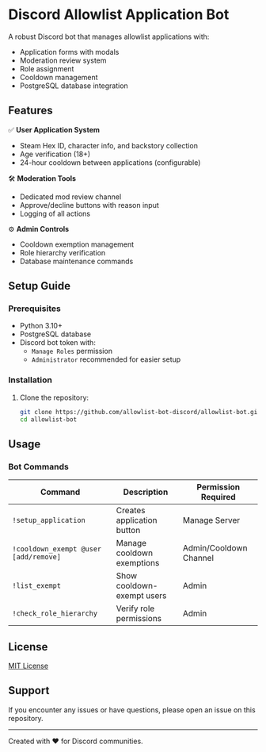 # Discord Allowlist Application Bot

A robust Discord bot that manages allowlist applications with:
- Application forms with modals
- Moderation review system
- Role assignment
- Cooldown management
- PostgreSQL database integration

## Features

✅ **User Application System**  
- Steam Hex ID, character info, and backstory collection
- Age verification (18+)
- 24-hour cooldown between applications (configurable)

🛠 **Moderation Tools**  
- Dedicated mod review channel
- Approve/decline buttons with reason input
- Logging of all actions

⚙ **Admin Controls**  
- Cooldown exemption management
- Role hierarchy verification
- Database maintenance commands

## Setup Guide

### Prerequisites
- Python 3.10+
- PostgreSQL database
- Discord bot token with:
  - `Manage Roles` permission
  - `Administrator` recommended for easier setup

### Installation
1. Clone the repository:
   ```bash
   git clone https://github.com/allowlist-bot-discord/allowlist-bot.git
   cd allowlist-bot

## Usage

### Bot Commands

| Command                                      | Description                        | Permission Required        |
|---------------------------------------------|------------------------------------|----------------------------|
| `!setup_application`                        | Creates application button         | Manage Server              |
| `!cooldown_exempt @user [add/remove]`       | Manage cooldown exemptions         | Admin/Cooldown Channel     |
| `!list_exempt`                              | Show cooldown-exempt users         | Admin                      |
| `!check_role_hierarchy`                     | Verify role permissions            | Admin                      |

## License

[MIT License](LICENSE)

## Support

If you encounter any issues or have questions, please open an issue on this repository.

---

Created with ❤️ for Discord communities.
